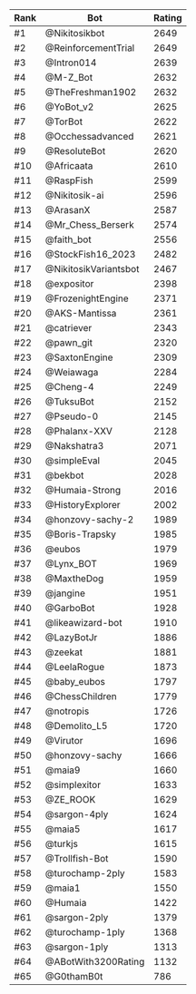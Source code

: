 Rank|Bot|Rating
---|---|---
#1|@Nikitosikbot|2649
#2|@ReinforcementTrial|2649
#3|@Intron014|2639
#4|@M-Z_Bot|2632
#5|@TheFreshman1902|2632
#6|@YoBot_v2|2625
#7|@TorBot|2622
#8|@Occhessadvanced|2621
#9|@ResoluteBot|2620
#10|@Africaata|2610
#11|@RaspFish|2599
#12|@Nikitosik-ai|2596
#13|@ArasanX|2587
#14|@Mr_Chess_Berserk|2574
#15|@faith_bot|2556
#16|@StockFish16_2023|2482
#17|@NikitosikVariantsbot|2467
#18|@expositor|2398
#19|@FrozenightEngine|2371
#20|@AKS-Mantissa|2361
#21|@catriever|2343
#22|@pawn_git|2320
#23|@SaxtonEngine|2309
#24|@Weiawaga|2284
#25|@Cheng-4|2249
#26|@TuksuBot|2152
#27|@Pseudo-0|2145
#28|@Phalanx-XXV|2128
#29|@Nakshatra3|2071
#30|@simpleEval|2045
#31|@bekbot|2028
#32|@Humaia-Strong|2016
#33|@HistoryExplorer|2002
#34|@honzovy-sachy-2|1989
#35|@Boris-Trapsky|1985
#36|@eubos|1979
#37|@Lynx_BOT|1969
#38|@MaxtheDog|1959
#39|@jangine|1951
#40|@GarboBot|1928
#41|@likeawizard-bot|1910
#42|@LazyBotJr|1886
#43|@zeekat|1881
#44|@LeelaRogue|1873
#45|@baby_eubos|1797
#46|@ChessChildren|1779
#47|@notropis|1726
#48|@Demolito_L5|1720
#49|@Virutor|1696
#50|@honzovy-sachy|1666
#51|@maia9|1660
#52|@simplexitor|1633
#53|@ZE_ROOK|1629
#54|@sargon-4ply|1624
#55|@maia5|1617
#56|@turkjs|1615
#57|@Trollfish-Bot|1590
#58|@turochamp-2ply|1583
#59|@maia1|1550
#60|@Humaia|1422
#61|@sargon-2ply|1379
#62|@turochamp-1ply|1368
#63|@sargon-1ply|1313
#64|@ABotWith3200Rating|1132
#65|@G0thamB0t|786
